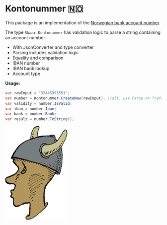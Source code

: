 Kontonummer 🇳🇴
===

This package is an implementation of the
[Norwegian bank account number](https://no.wikipedia.org/wiki/Kontonummer).

The type `Skaar.Kontonummer` has validation logic to parse
a string containing an account number.

- With JsonConverter and type converter
- Parsing includes validation logic
- Equality and comparison
- IBAN number
- IBAN bank lookup
- Account type

**Usage:**
```C#
var rawInput = "32445395551";
var number = Kontonummer.CreateNew(rawInput); //alt. use Parse or TryParse
var validity = number.IsValid;
var iban = number.Iban;
var bank = number.Bank;
var result = number.ToString();
```

<img alt="icon" style="width: 200px;" src="https://raw.githubusercontent.com/oyms/NorwegianTypes/refs/heads/main/.idea/.idea.Skaar.NorwegianTypes/.idea/icon.svg" />
